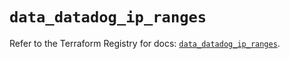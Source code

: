 # `data_datadog_ip_ranges`

Refer to the Terraform Registry for docs: [`data_datadog_ip_ranges`](https://registry.terraform.io/providers/datadog/datadog/3.48.1/docs/data-sources/ip_ranges).
